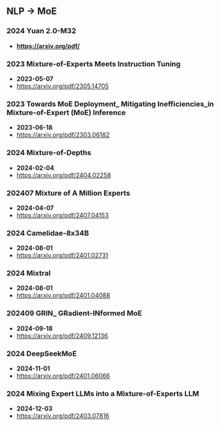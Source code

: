 ## NLP -> MoE


### 2024 Yuan 2.0-M32
- **https://arxiv.org/pdf/**
### 2023 Mixture-of-Experts Meets Instruction Tuning
- **2023-05-07**
- https://arxiv.org/pdf/2305.14705
### 2023 Towards MoE Deployment_ Mitigating Inefficiencies_in Mixture-of-Expert (MoE) Inference
- **2023-06-18**
- https://arxiv.org/pdf/2303.06182
### 2024 Mixture-of-Depths
- **2024-02-04**
- https://arxiv.org/pdf/2404.02258
### 202407 Mixture of A Million Experts
- **2024-04-07**
- https://arxiv.org/pdf/2407.04153
### 2024 Camelidae-8x34B
- **2024-08-01**
- https://arxiv.org/pdf/2401.02731
### 2024 Mixtral
- **2024-08-01**
- https://arxiv.org/pdf/2401.04088
### 202409 GRIN_ GRadient-INformed MoE
- **2024-09-18**
- https://arxiv.org/pdf/2409.12136
### 2024 DeepSeekMoE
- **2024-11-01**
- https://arxiv.org/pdf/2401.06066
### 2024 Mixing Expert LLMs into a Mixture-of-Experts LLM
- **2024-12-03**
- https://arxiv.org/pdf/2403.07816